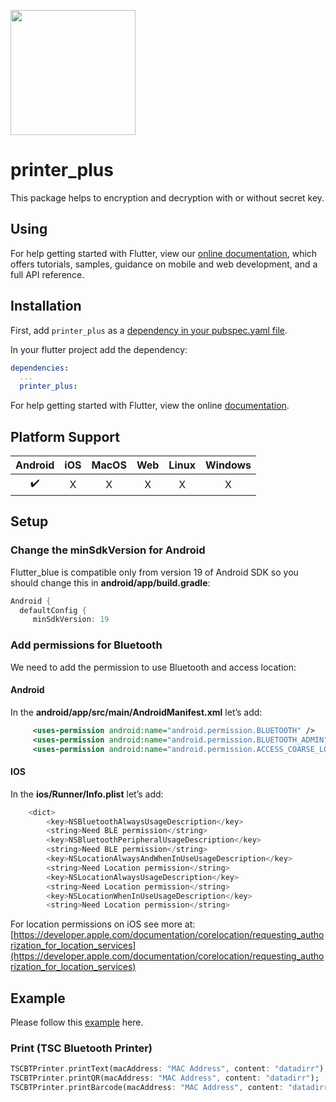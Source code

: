 [<img src="https://datadirr.com/datadirr.png" width="200" />](https://datadirr.com)


# printer_plus

This package helps to encryption and decryption with or without secret key.

## Using

For help getting started with Flutter, view our
[online documentation](https://pub.dev/documentation/printer_plus/latest), which offers tutorials,
samples, guidance on mobile and web development, and a full API reference.

## Installation

First, add `printer_plus` as a [dependency in your pubspec.yaml file](https://flutter.dev/docs/development/platform-integration/platform-channels).

In your flutter project add the dependency:

```yml
dependencies:
  ...
  printer_plus:
```

For help getting started with Flutter, view the online
[documentation](https://flutter.io/).


## Platform Support

| Android | iOS | MacOS | Web | Linux | Windows |
| :-----: | :-: | :---: | :-: | :---: | :-----: |
|   ✔️    | ️X  |  ️X   | ️X  |  ️X   |   ️X    |


## Setup
### Change the minSdkVersion for Android

Flutter_blue is compatible only from version 19 of Android SDK so you should change this in **android/app/build.gradle**:
```dart
Android {
  defaultConfig {
     minSdkVersion: 19
```
### Add permissions for Bluetooth
We need to add the permission to use Bluetooth and access location:

#### **Android**
In the **android/app/src/main/AndroidManifest.xml** let’s add:

```xml
	 <uses-permission android:name="android.permission.BLUETOOTH" />  
	 <uses-permission android:name="android.permission.BLUETOOTH_ADMIN" />  
	 <uses-permission android:name="android.permission.ACCESS_COARSE_LOCATION"/>
```
#### **IOS**
In the **ios/Runner/Info.plist** let’s add:

```dart 
	<dict>  
	    <key>NSBluetoothAlwaysUsageDescription</key>  
	    <string>Need BLE permission</string>  
	    <key>NSBluetoothPeripheralUsageDescription</key>  
	    <string>Need BLE permission</string>  
	    <key>NSLocationAlwaysAndWhenInUseUsageDescription</key>  
	    <string>Need Location permission</string>  
	    <key>NSLocationAlwaysUsageDescription</key>  
	    <string>Need Location permission</string>  
	    <key>NSLocationWhenInUseUsageDescription</key>  
	    <string>Need Location permission</string>
```

For location permissions on iOS see more at: [https://developer.apple.com/documentation/corelocation/requesting_authorization_for_location_services](https://developer.apple.com/documentation/corelocation/requesting_authorization_for_location_services)


## Example

Please follow this [example](https://github.com/datadirr/printer_plus/tree/master/example) here.

### Print (TSC Bluetooth Printer)

```dart
TSCBTPrinter.printText(macAddress: "MAC Address", content: "datadirr");
TSCBTPrinter.printQR(macAddress: "MAC Address", content: "datadirr");
TSCBTPrinter.printBarcode(macAddress: "MAC Address", content: "datadirr");
```
